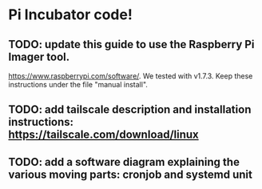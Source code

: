 # Pi Incubator code!

## TODO: update this guide to use the Raspberry Pi Imager tool.
https://www.raspberrypi.com/software/. We tested with v1.7.3. Keep these instructions
under the file "manual install".
## TODO: add tailscale description and installation instructions: https://tailscale.com/download/linux
## TODO: add a software diagram explaining the various moving parts: cronjob and systemd unit
